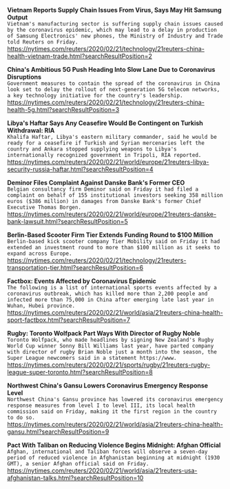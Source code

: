**Vietnam Reports Supply Chain Issues From Virus, Says May Hit Samsung Output**\
`Vietnam's manufacturing sector is suffering supply chain issues caused by the coronavirus epidemic, which may lead to a delay in production of Samsung Electronics' new phones, the Ministry of Industry and Trade told Reuters on Friday. `\
https://nytimes.com/reuters/2020/02/21/technology/21reuters-china-health-vietnam-trade.html?searchResultPosition=2

**China's Ambitious 5G Push Heading Into Slow Lane Due to Coronavirus Disruptions**\
`Government measures to contain the spread of the coronavirus in China look set to delay the rollout of next-generation 5G telecom networks, a key technology initiative for the country's leadership.`\
https://nytimes.com/reuters/2020/02/21/technology/21reuters-china-health-5g.html?searchResultPosition=3

**Libya's Haftar Says Any Ceasefire Would Be Contingent on Turkish Withdrawal: RIA**\
`Khalifa Haftar, Libya's eastern military commander, said he would be ready for a ceasefire if Turkish and Syrian mercenaries left the country and Ankara stopped supplying weapons to Libya's internationally recognized government in Tripoli, RIA reported.`\
https://nytimes.com/reuters/2020/02/21/world/europe/21reuters-libya-security-russia-haftar.html?searchResultPosition=4

**Deminor Files Complaint Against Danske Bank's Former CEO**\
`Belgian consultancy firm Deminor said on Friday it had filed a complaint on behalf of 155 institutional investors seeking 358 million euros ($386 million) in damages from Danske Bank's former Chief Executive Thomas Borgen.`\
https://nytimes.com/reuters/2020/02/21/world/europe/21reuters-danske-bank-lawsuit.html?searchResultPosition=5

**Berlin-Based Scooter Firm Tier Extends Funding Round to $100 Million**\
`Berlin-based kick scooter company Tier Mobility said on Friday it had extended an investment round to more than $100 million as it seeks to expand across Europe.`\
https://nytimes.com/reuters/2020/02/21/technology/21reuters-transportation-tier.html?searchResultPosition=6

**Factbox: Events Affected by Coronavirus Epidemic**\
`The following is a list of international sports events affected by a coronavirus outbreak, which has killed more than 2,200 people and infected more than 75,000 in China after emerging late last year in Wuhan, Hubei province.`\
https://nytimes.com/reuters/2020/02/21/world/asia/21reuters-china-health-sport-factbox.html?searchResultPosition=7

**Rugby: Toronto Wolfpack Part Ways With Director of Rugby Noble**\
`Toronto Wolfpack, who made headlines by signing New Zealand's Rugby World Cup winner Sonny Bill Williams last year, have parted company with director of rugby Brian Noble just a month into the season, the Super League newcomers said in a statement https://www.`\
https://nytimes.com/reuters/2020/02/21/sports/rugby/21reuters-rugby-league-super-toronto.html?searchResultPosition=8

**Northwest China's Gansu Lowers Coronavirus Emergency Response Level**\
`Northwest China's Gansu province has lowered its coronavirus emergency response measures from level I to level III, its local health commission said on Friday, making it the first region in the country to do so.`\
https://nytimes.com/reuters/2020/02/21/world/asia/21reuters-china-health-gansu.html?searchResultPosition=9

**Pact With Taliban on Reducing Violence Begins Midnight: Afghan Official**\
`Afghan, international and Taliban forces will observe a seven-day period of reduced violence in Afghanistan beginning at midnight (1930 GMT), a senior Afghan official said on Friday.`\
https://nytimes.com/reuters/2020/02/21/world/asia/21reuters-usa-afghanistan-talks.html?searchResultPosition=10

